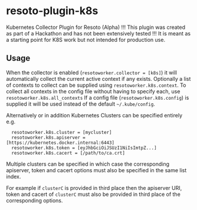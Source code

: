 # resoto-plugin-k8s
Kubernetes Collector Plugin for Resoto (Alpha)
!!! This plugin was created as part of a Hackathon and has not been extensively tested !!!
It is meant as a starting point for K8S work but not intended for production use.

## Usage
When the collector is enabled (`resotoworker.collector = [k8s]`) it will automatically collect the current active context if any exists.
Optionally a list of contexts to collect can be supplied using `resotoworker.k8s.context`.
To collect all contexts in the config file without having to specify each, use `resotoworker.k8s.all_contexts`
If a config file (`resotoworker.k8s.config`) is supplied it will be used instead of the default `~/.kube/config`.

Alternatively or in addition Kubernetes Clusters can be specified entirely e.g.
```
  resotoworker.k8s.cluster = [mycluster]
  resotoworker.k8s.apiserver = [https://kubernetes.docker.internal:6443]
  resotoworker.k8s.token = [eyJhbGciOiJSUzI1NiIsImtpZ...]
  resotoworker.k8s.cacert = [/path/to/ca.crt]
```

Multiple clusters can be specified in which case the corresponding apiserver, token and cacert options must also be specified in the same list index.

For example if `clusterC` is provided in third place then the apiserver URI, token and cacert of `clusterC` must also be provided in third place of the corresponding options.
